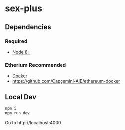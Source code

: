 # sex-plus

## Dependencies

### Required

 - [Node 8+](https://nodejs.org)

### Etherium Recommended

 - [Docker](https://www.docker.com/community-edition)
 - https://github.com/Capgemini-AIE/ethereum-docker

## Local Dev

```bash
npm i
npm run dev
```

Go to http://localhost:4000
